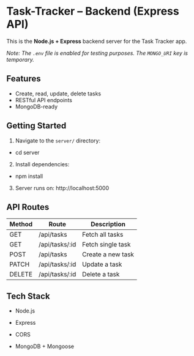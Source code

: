 # Task-Tracker – Backend (Express API)

This is the **Node.js + Express** backend server for the Task Tracker app.

*Note: The `.env` file is enabled for testing purposes. The `MONGO_URI` key is temporary.*

## Features

- Create, read, update, delete tasks
- RESTful API endpoints
- MongoDB-ready

## Getting Started

1. Navigate to the `server/` directory:

- cd server

2. Install dependencies:

- npm install

3. Server runs on: http://localhost:5000

## API Routes

|Method|Route|Description|
|:-----|-----|-----------|
|GET|/api/tasks|Fetch all tasks|
|GET|/api/tasks/:id|Fetch single task|
|POST|/api/tasks|Create a new task|
|PATCH|/api/tasks/:id|Update a task|
|DELETE|/api/tasks/:id|Delete a task|

## Tech Stack

- Node.js

- Express

- CORS

- MongoDB + Mongoose
